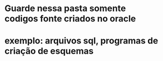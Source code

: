 # Guarde nessa pasta somente codigos fonte criados no oracle
# exemplo: arquivos sql, programas de criação de esquemas
